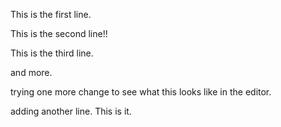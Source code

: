 This is the first line. 

This is the second line!!

This is the third line.

and more.

trying one more change to see what this looks like in the editor.

adding another line. This is it.
